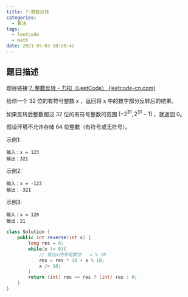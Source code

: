 ```yaml
---
title: 7-整数反转
categories:
  - 算法
tags:
  - leetcode
  - math
date: 2021-05-03 10:58:42
---
```


## 题目描述

题目链接:[7. 整数反转 - 力扣（LeetCode） (leetcode-cn.com)](https://leetcode-cn.com/problems/reverse-integer/)

给你一个 32 位的有符号整数 x ，返回将 x 中的数字部分反转后的结果。

如果反转后整数超过 32 位的有符号整数的范围 $[−{2^{31}},  {2^{31}} − 1]$ ，就返回 0。

假设环境不允许存储 64 位整数（有符号或无符号）。

示例1:

```
输入：x = 123
输出：321
```

示例2:

```
输入：x = -123
输出：-321
```

示例3:

```
输入：x = 120
输出：21
```



```java
class Solution {
    public int reverse(int x) {
        long res = 0;
        while(x != 0){
            // 取出x的末尾数字   x % 10       
            res = res * 10 + x % 10;
            x /= 10;
        }
        return (int) res == res ? (int) res : 0;
    }
}
```

